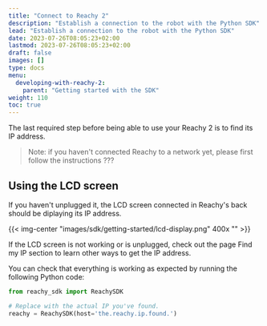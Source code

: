 ```yaml
---
title: "Connect to Reachy 2"
description: "Establish a connection to the robot with the Python SDK"
lead: "Establish a connection to the robot with the Python SDK"
date: 2023-07-26T08:05:23+02:00
lastmod: 2023-07-26T08:05:23+02:00
draft: false
images: []
type: docs
menu:
  developing-with-reachy-2:
    parent: "Getting started with the SDK"
weight: 110
toc: true
---
```



The last required step before being able to use your Reachy 2 is to find its IP address. 

> Note: if you haven't connected Reachy to a network yet, please first follow the instructions ???

## Using the LCD screen

If you haven't unplugged it, the LCD screen connected in Reachy's back should be diplaying its IP address.

{{< img-center "images/sdk/getting-started/lcd-display.png" 400x "" >}}

If the LCD screen is not working or is unplugged, check out the page Find my IP section to learn other ways to get the IP address.


You can check that everything is working as expected by running the following Python code:

```python
from reachy_sdk import ReachySDK

# Replace with the actual IP you've found.
reachy = ReachySDK(host='the.reachy.ip.found.')
```
